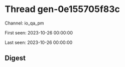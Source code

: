 # Thread gen-0e155705f83c
Channel: io_qa_pm

First seen: 2023-10-26 00:00:00

Last seen: 2023-10-26 00:00:00

## Digest


